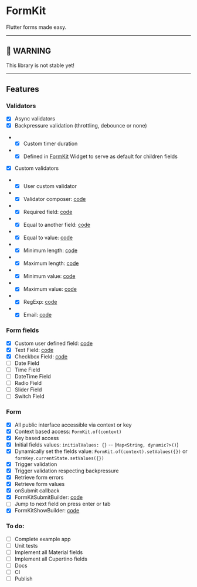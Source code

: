 # FormKit

Flutter forms made easy.

---
## **🚧 WARNING**

This library is not stable yet!

---

## Features

### Validators

- [x] Async validators
- [x] Backpressure validation (throttling, debounce or none)
- - [x] Custom timer duration
- - [x] Defined in [FormKit](./packages/formkit/lib/src/formkit.dart) Widget to serve as default for children fields
- [x] Custom validators
- - [x] User custom validator
- - [x] Validator composer: [code](./packages/formkit/lib/src/validators/formkit_validator_composer.dart)
- - [x] Required field: [code](./packages/formkit/lib/src/validators/formkit_required_validator.dart)
- - [x] Equal to another field: [code](./packages/formkit/lib/src/validators/formkit_equal_field_validator.dart)
- - [x] Equal to value: [code](./packages/formkit/lib/src/validators/formkit_equal_validator.dart)
- - [x] Minimum length: [code](./packages/formkit/lib/src/validators/formkit_min_length_validator.dart)
- - [x] Maximum length: [code](./packages/formkit/lib/src/validators/formkit_max_length_validator.dart)
- - [x] Minimum value: [code](./packages/formkit/lib/src/validators/formkit_min_validator.dart)
- - [x] Maximum value: [code](./packages/formkit/lib/src/validators/formkit_max_validator.dart)
- - [x] RegExp: [code](./packages/formkit/lib/src/validators/formkit_match_validator.dart)
- - [x] Email: [code](./packages/formkit/lib/src/validators/formkit_email_validator.dart)

### Form fields

- [x] Custom user defined field: [code](./packages/formkit/lib/src/fields/formkit_field.dart)
- [x] Text Field: [code](./packages/formkit/lib/src/fields/formkit_text_field.dart)
- [x] Checkbox Field: [code](./packages/formkit/lib/src/fields/formkit_checkbox_field.dart)
- [ ] Date Field
- [ ] Time Field
- [ ] DateTime Field
- [ ] Radio Field
- [ ] Slider Field
- [ ] Switch Field

### Form

- [x] All public interface accessible via context or key
- [x] Context based access: ```FormKit.of(context)```
- [x] Key based access
- [x] Initial fields values: `initialValues: {}` -- (`Map<String, dynamic?>()`)
- [x] Dynamically set the fields value: `FormKit.of(context).setValues({})` or `formKey.currentState.setValues({})`
- [x] Trigger validation
- [x] Trigger validation respecting backpressure
- [x] Retrieve form errors
- [x] Retrieve form values
- [x] onSubmit callback
- [x] FormKitSubmitBuilder: [code](./packages/formkit/lib/src/widgets/formkit_submit_builder.dart)
- [ ] Jump to next field on press enter or tab
- [x] FormKitShowBuilder: [code](./packages/formkit/lib/src/widgets/formkit_show_builder.dart)

### To do:

- [ ] Complete example app
- [ ] Unit tests
- [ ] Implement all Material fields
- [ ] Implement all Cupertino fields
- [ ] Docs
- [ ] CI
- [ ] Publish
